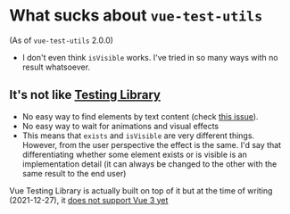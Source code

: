 # What sucks about `vue-test-utils`
(As of `vue-test-utils` 2.0.0)

* I don't even think `isVisible` works. I've tried in so many ways with no result whatsoever.

## It's not like [Testing Library](https://testing-library.com/)
* No easy way to find elements by text content (check [this issue](https://github.com/vuejs/vue-test-utils/issues/960)).
* No easy way to wait for animations and visual effects
* This means that `exists` and `isVisible` are very different things. However, from the user perspective the effect is the same. I'd say that differentiating whether some element exists or is visible is an implementation detail (it can always be changed to the other with the same result to the end user)

Vue Testing Library is actually built on top of it but at the time of writing (2021-12-27), it [does not support Vue 3 yet](https://github.com/testing-library/vue-testing-library/issues/176)
